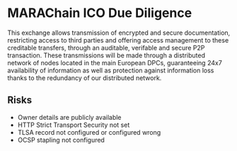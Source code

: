 # MARAChain ICO Due Diligence
This exchange  allows transmission of encrypted and secure documentation, restricting access to third parties and offering access management to these creditable transfers, through an auditable, verifable and secure P2P transaction. These transmissions will be made through a distributed network of nodes located in the main European DPCs, guaranteeing 24x7 availability of information as well as protection against information loss thanks to the redundancy of our distributed network.
## Risks
* Owner details are publicly available
* HTTP Strict Transport Security not set
* TLSA record not configured or configured wrong
* OCSP stapling not configured
